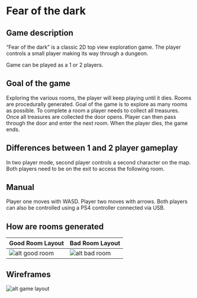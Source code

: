 # Fear of the dark
## Game description
“Fear of the dark” is a classic 2D top view exploration game.
The player controls a small player making its way through a dungeon. 

Game can be played as a 1 or 2 players. 

## Goal of the game
Exploring the various rooms, the player will keep playing until it dies.
Rooms are procedurally generated.
Goal of the game is to explore as many rooms as possible.
To complete a room a player needs to collect all treasures. Once all treasures are
collected the door opens. Player can then pass through the door and enter the next room.
When the player dies, the game ends. 

## Differences between 1 and 2 player gameplay
In two player mode, second player controls a second character on the map.
Both players need to be on the exit to access the following room.

## Manual
Player one moves with WASD. Player two moves with arrows. 
Both players can also be controlled using a PS4 controller connected via USB.

## How are rooms generated
| Good Room Layout | Bad Room Layout |
| --- | --- |
| ![alt good room](https://github.com/mightymitch86/FearOfTheDark/blob/master/wireframes/goodLayout.png "Good room") | ![alt bad room](https://github.com/mightymitch86/FearOfTheDark/blob/master/wireframes/badLayout.png 'Bad room') |

## Wireframes
![alt game layout](https://github.com/mightymitch86/FearOfTheDark/blob/master/wireframes/goodLayout.png "Game layout")
